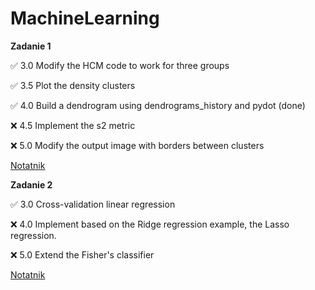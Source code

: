 # MachineLearning
**Zadanie 1** 

:white_check_mark: 3.0 Modify the HCM code to work for three groups

:white_check_mark: 3.5 Plot the density clusters

:white_check_mark: 4.0 Build a dendrogram using dendrograms_history and pydot (done)

:x: 4.5 Implement the s2 metric

:x: 5.0 Modify the output image with borders between clusters

[Notatnik](https://github.com/ewakobrzynska/MachineLearning/blob/main/047Clustering_Exercises_checkpoint.ipynb)


**Zadanie 2** 

:white_check_mark: 3.0 Cross-validation linear regression

:x: 4.0 Implement based on the Ridge regression example, the Lasso regression.

:x: 5.0 Extend the Fisher's classifier

[Notatnik](https://github.com/ewakobrzynska/MachineLearning/blob/main/047Clustering_Exercises_checkpoint.ipynb)





